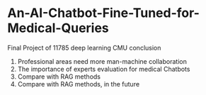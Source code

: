 # An-AI-Chatbot-Fine-Tuned-for-Medical-Queries
Final Project of 11785 deep learning CMU
conclusion

1. Professional areas need more man-machine collaboration
2. The importance of experts evaluation for medical Chatbots
3. Compare with RAG methods
3. Compare with RAG methods, in the future
